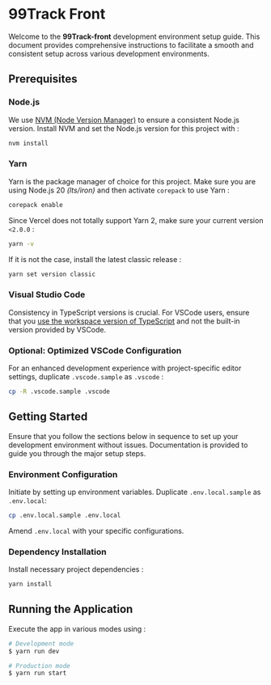 # 99Track Front

Welcome to the **99Track-front** development environment setup guide. This document provides comprehensive instructions to facilitate a smooth and consistent setup across various development environments.

## Prerequisites

### Node.js

We use [NVM (Node Version Manager)](https://github.com/nvm-sh/nvm) to ensure a consistent Node.js version. Install NVM and set the Node.js version for this project with :

```bash
nvm install
```

### Yarn

Yarn is the package manager of choice for this project. Make sure you are using Node.js 20 _(lts/iron)_ and then activate `corepack` to use Yarn :

```bash
corepack enable
```

Since Vercel does not totally support Yarn 2, make sure your current version `<2.0.0` :

```bash
yarn -v
```

If it is not the case, install the latest classic release :

```bash
yarn set version classic
```

### Visual Studio Code

Consistency in TypeScript versions is crucial. For VSCode users, ensure that you [use the workspace version of TypeScript](https://code.visualstudio.com/docs/typescript/typescript-compiling#_using-the-workspace-version-of-typescript) and not the built-in version provided by VSCode.

### Optional: Optimized VSCode Configuration

For an enhanced development experience with project-specific editor settings, duplicate `.vscode.sample` as `.vscode` :

```bash
cp -R .vscode.sample .vscode
```

## Getting Started

Ensure that you follow the sections below in sequence to set up your development environment without issues.
Documentation is provided to guide you through the major setup steps.

### Environment Configuration

Initiate by setting up environment variables. Duplicate `.env.local.sample` as `.env.local`:

```bash
cp .env.local.sample .env.local
```

Amend `.env.local` with your specific configurations.

### Dependency Installation

Install necessary project dependencies :

```bash
yarn install
```

## Running the Application

Execute the app in various modes using :

```bash
# Development mode
$ yarn run dev

# Production mode
$ yarn run start
```
